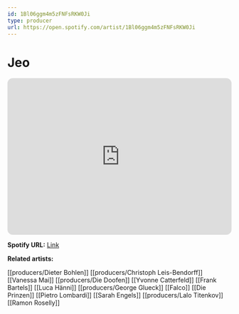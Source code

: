 ```yaml
---
id: 1Bl06ggm4m5zFNFsRKW0Ji
type: producer
url: https://open.spotify.com/artist/1Bl06ggm4m5zFNFsRKW0Ji
---
```

# Jeo

<iframe style="border-radius:12px" src="https://open.spotify.com/embed/artist/1Bl06ggm4m5zFNFsRKW0Ji" width="100%" height="352" frameBorder="0" allowfullscreen="" allow="autoplay; clipboard-write; encrypted-media; fullscreen; picture-in-picture" loading="lazy"></iframe>

**Spotify URL:** [Link](https://open.spotify.com/artist/1Bl06ggm4m5zFNFsRKW0Ji)

**Related artists:**

[[producers/Dieter Bohlen]]
[[producers/Christoph Leis-Bendorff]]
[[Vanessa Mai]]
[[producers/Die Doofen]]
[[Yvonne Catterfeld]]
[[Frank Bartels]]
[[Luca Hänni]]
[[producers/George Glueck]]
[[Falco]]
[[Die Prinzen]]
[[Pietro Lombardi]]
[[Sarah Engels]]
[[producers/Lalo Titenkov]]
[[Ramon Roselly]]
